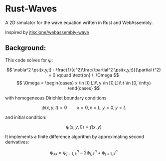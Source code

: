 # Rust-Waves

A 2D simulator for the wave equation written in Rust and WebAssembly. 

Inspired by [jtiscione/webassembly-wave](https://github.com/jtiscione/webassembly-wave)

## Background:

This code solves for $\psi$:

$$
 \nabla^2 \psi(x,y,t) - \frac{1}{c^2}\frac{\partial^2 \psi(x,y,t)}{\partial t^2} = 0
\qquad \text{on} \, \Omega
$$
$$
\Omega = \begin{cases}
x \in [0,L]\\
y \in [0,L]\\
t \in [0, \infty)
\end{cases}
$$

with homogeneous Dirichlet boundary conditions

$$
\psi(x,y,t) = 0  \qquad x = 0, \, x = L, \, y = 0, \, y = L
$$

and initial condition:

$$
\psi(x,y,0) = f(x,y)
$$

It implements a finite difference algorithm by approximating second derivatives:

$$
\psi_{xx} \approx
  \psi^{n}_{j-1,k}
  -2\psi^{n}_{j,k}
  +\psi^{n}_{j+1,k}
$$


